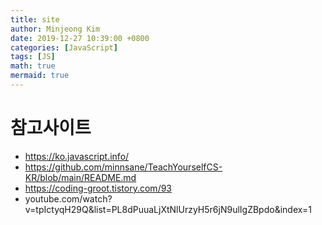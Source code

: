 ```yaml
---
title: site
author: Minjeong Kim
date: 2019-12-27 10:39:00 +0800
categories: [JavaScript]
tags: [JS]
math: true
mermaid: true
---
```


# 참고사이트
- https://ko.javascript.info/
- https://github.com/minnsane/TeachYourselfCS-KR/blob/main/README.md 
- https://coding-groot.tistory.com/93
- youtube.com/watch?v=tpIctyqH29Q&list=PL8dPuuaLjXtNlUrzyH5r6jN9ulIgZBpdo&index=1

